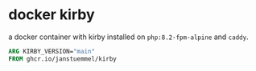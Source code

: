 # docker kirby

a docker container with kirby installed on `php:8.2-fpm-alpine` and `caddy`.

```Dockerfile
ARG KIRBY_VERSION="main"
FROM ghcr.io/janstuemmel/kirby
```
